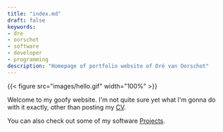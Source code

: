 ```yaml
---
title: "index.md"
draft: false
keywords:
- dre
- oorschot
- software
- developer
- programming
description: "Homepage of portfolio website of Dré van Oorschot"
---
```


{{< figure src="images/hello.gif" width="100%" >}}

Welcome to my goofy website. I'm not quite sure yet what I'm gonna do with it exactly, other than posting my [CV](/cv/).

You can also check out some of my software [Projects](/projects/).